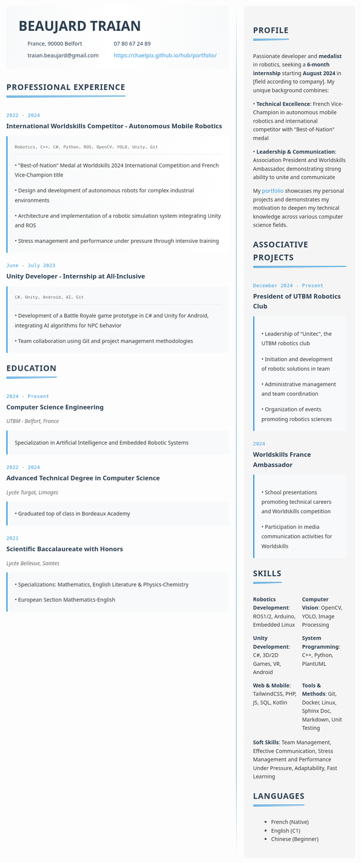 <div class="container">
<div class="left-column">

<div class="header">
    <div class="profile-container">
        <div class="text-content">
            <h1>BEAUJARD TRAIAN</h1>
            <div class="contact-info">
                <div class="contact-item"><i class="fas fa-map-marker-alt"></i> France, 90000 Belfort</div>
                <div class="contact-item"><i class="fas fa-phone"></i> 07 80 67 24 89</div>
                <div class="contact-item"><i class="fas fa-envelope"></i> traian.beaujard@gmail.com</div>
                <div class="contact-item"><i class="fas fa-globe"></i> <a href="https://chaelpix.github.io/hub/portfolio/">https://chaelpix.github.io/hub/portfolio/</a></div>
            </div>
        </div>
    </div>
</div>

## <span class="section-title">Professional Experience</span>

<div class="date-block">2022 - 2024</div>

### International Worldskills Competitor - Autonomous Mobile Robotics
<div class="experience-item highlight-item">
<div class="skills-tag">Robotics, C++, C#, Python, ROS, OpenCV, YOLO, Unity, Git</div>

• "Best-of-Nation" Medal at Worldskills 2024 International Competition and French Vice-Champion title

• Design and development of autonomous robots for complex industrial environments

• Architecture and implementation of a robotic simulation system integrating Unity and ROS

• Stress management and performance under pressure through intensive training
</div>

<div class="date-block">June - July 2023</div>

### Unity Developer - Internship at All·Inclusive
<div class="experience-item">
<div class="skills-tag">C#, Unity, Android, AI, Git</div>

• Development of a Battle Royale game prototype in C# and Unity for Android, integrating AI algorithms for NPC behavior

• Team collaboration using Git and project management methodologies
</div>

## <span class="section-title">Education</span>

<div class="date-block">2024 - Present</div>

### Computer Science Engineering
<div class="subtitle">UTBM - Belfort, France</div>

<div class="education-item">
Specialization in Artificial Intelligence and Embedded Robotic Systems
</div>

<div class="date-block">2022 - 2024</div>

### Advanced Technical Degree in Computer Science
<div class="subtitle">Lycée Turgot, Limoges</div>
<div class="education-item">
• Graduated top of class in Bordeaux Academy
</div>

<div class="date-block">2021</div>

### Scientific Baccalaureate with Honors
<div class="subtitle">Lycée Bellevue, Saintes</div>
<div class="education-item">
• Specializations: Mathematics, English Literature & Physics-Chemistry

• European Section Mathematics-English
</div>

</div>
<div class="right-column">

## <span class="section-title">Profile</span>
Passionate developer and **medalist** in robotics, seeking a **6-month internship** starting **August 2024** in [field according to company]. My unique background combines:

• **Technical Excellence**: French Vice-Champion in autonomous mobile robotics and international competitor with "Best-of-Nation" medal

• **Leadership & Communication**: Association President and Worldskills Ambassador, demonstrating strong ability to unite and communicate

My <a href="https://chaelpix.github.io/hub/portfolio/">portfolio</a> showcases my personal projects and demonstrates my motivation to deepen my technical knowledge across various computer science fields.

## <span class="section-title">Associative Projects</span>

<div class="date-block">December 2024 - Present</div>

### President of UTBM Robotics Club
<div class="experience-item">

• Leadership of "Unitec", the UTBM robotics club

• Initiation and development of robotic solutions in team

• Administrative management and team coordination

• Organization of events promoting robotics sciences
</div>

<div class="date-block">2024</div>

### Worldskills France Ambassador
<div class="experience-item">

• School presentations promoting technical careers and Worldskills competition

• Participation in media communication activities for Worldskills

</div>

## <span class="section-title">Skills</span>

<div class="skills-grid">
    <div class="skill-item">
        <strong>Robotics Development</strong>: ROS1/2, Arduino, Embedded Linux
    </div>
    <div class="skill-item">
        <strong>Computer Vision</strong>: OpenCV, YOLO, Image Processing
    </div>
    <div class="skill-item">
        <strong>Unity Development</strong>: C#, 3D/2D Games, VR, Android
    </div>
    <div class="skill-item">
        <strong>System Programming</strong>: C++, Python, PlantUML
    </div>
    <div class="skill-item">
        <strong>Web & Mobile</strong>: TailwindCSS, PHP, JS, SQL, Kotlin
    </div>
    <div class="skill-item">
        <strong>Tools & Methods</strong>: Git, Docker, Linux, Sphinx Doc, Markdown, Unit Testing
    </div>
</div>
        <strong>Soft Skills</strong>: Team Management, Effective Communication, Stress Management and Performance Under Pressure, Adaptability, Fast Learning

## <span class="section-title">Languages</span>
- French (Native)
- English (C1)
- Chinese (Beginner)

</div>
</div>

<style>
body {
    font-family: 'Segoe UI', Roboto, Oxygen, Ubuntu, sans-serif;
    line-height: 1.6;
    color: #333;
    max-width: 1200px;
    margin: 0 auto;
    padding: 20px;
}

.header {
    margin-bottom: 2rem;
    padding: 0;
    background: linear-gradient(to right, #f8f9fa, #ffffff, #f8f9fa);
}

.profile-container {
    max-width: 1000px;
    margin: 0 auto;
    display: flex;
    justify-content: flex-start;
    align-items: stretch;
    gap: 0;
}

.text-content {
    flex: 1;
    padding: 1.5rem 2rem;
}

.profile-image {
    width: 120px;
    height: auto;
    border: 1px solid #000;
    object-fit: cover;
    margin: 0;
}

.contact-info {
    display: grid;
    grid-template-columns: repeat(2, 1fr);
    gap: 0.5rem 2rem;
    margin-top: 0.5rem;
    padding-left: 1rem;
}

.contact-item {
    display: flex;
    align-items: center;
    gap: 0.5rem;
    color: #2c3e50;
    font-size: 0.9rem;
}

.container {
    display: flex;
    gap: 40px;
    position: relative;
}

.left-column, .right-column {
    flex: 1;
    position: relative;
}

.right-column {
    background-color:rgb(245, 245, 245);  
    padding: 1.5rem;
    border-radius: 8px;
    max-width: 50%;
}

.left-column::after {
    content: '';
    position: absolute;
    top: 0;
    right: -20px;
    width: 1px;
    height: 100%;
    background: linear-gradient(to bottom, 
        transparent,
        #3498db 10%,
        #3498db 90%,
        transparent
    );
}

.section-title {
    color: #2c3e50;
    border-bottom: 2px solid #3498db;
    padding-bottom: 5px;
    text-transform: uppercase;
    letter-spacing: 1px;
    font-weight: 600;
    position: relative;
    display: inline-block;
    margin-bottom: 1rem;
}

.section-title::after {
    content: '';
    position: absolute;
    bottom: -5px;
    left: 0;
    width: 100%;
    height: 2px;
    background: linear-gradient(to right, #3498db, transparent);
}

h1 {
    font-size: 2.2rem;
    margin: 0;
    color: #2c3e50;
    text-align: left;
}

h2 {
    color: #2c3e50;
    margin-top: 1.5rem;
}

h3 {
    color: #2c3e50;
    margin: 0.3rem 0 0.8rem 0;
    font-size: 1.2em;
    font-weight: 600;
}

.experience-item, .education-item {
    background: #f8f9fa;
    padding: 1.2rem;
    border-left: 3px solid #3498db;
    margin: 0.5rem 0 1.2rem 0;
    border-radius: 0 4px 4px 0;
    line-height: 1.8;
}

.experience-item > *, .education-item > * {
    margin-bottom: 1rem;
}

.experience-item > *:last-child, .education-item > *:last-child {
    margin-bottom: 0;
}

ul, ol {
    margin-left: 1.5rem;
}

a {
    color: #3498db;
    text-decoration: none;
}

a:hover {
    text-decoration: underline;
}

.contact-info span {
    padding: 0 10px;
}

.date-block {
    font-family: 'Roboto Mono', monospace;
    color: #3498db;
    font-size: 0.9em;
    margin-top: 1.5rem;
    font-weight: 500;
    letter-spacing: 0.5px;
}

.highlight-item {
    border-left: 4px solidrgb(244, 223, 0);
    background: linear-gradient(to right, #f8f9fa, #ffffff);
}

.skills-tag {
    font-family: 'Roboto Mono', monospace;
    font-size: 0.8em;
    color: #666;
    margin-bottom: 1rem;
    padding-bottom: 0.5rem;
    border-bottom: 1px dashed #ddd;
}

.subtitle {
    font-style: italic;
    color: #666;
    margin-bottom: 0.8rem;
}

strong {
    color: #2c3e50;
    font-weight: 600;
}

em {
    color: #34495e;
    font-style: italic;
}

@media print {
    body {
        font-size: 11pt;
    }
    
    .container {
        gap: 20px;
    }
    
    .experience-item, .education-item {
        padding: 0.5rem;
    }

    .header {
        padding: 1rem;
    }
    
    .profile-image {
        width: 50px;
        height: 50px;
    }
    
    .contact-info {
        font-size: 9pt;
        gap: 0.3rem 1rem;
    }
    
    h1 {
        font-size: 1.8rem;
    }

    .skills-columns {
        gap: 1rem;
    }
}

.skills-grid {
    display: grid;
    grid-template-columns: repeat(2, 1fr);
    gap: 0.8rem;
    background: transparent;
    margin: 1rem 0;
}

.skill-item {
}

</style>

<link rel="stylesheet" href="https://cdnjs.cloudflare.com/ajax/libs/font-awesome/5.15.4/css/all.min.css">
<link href="https://fonts.googleapis.com/css2?family=Roboto+Mono:wght@400;500&display=swap" rel="stylesheet">
